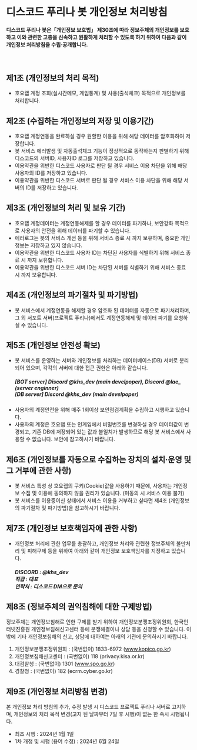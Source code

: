 # 디스코드 푸리나 봇 개인정보 처리방침
#### 디스코드 푸리나 봇은「개인정보 보호법」 제30조에 따라 정보주체의 개인정보를 보호하고 이와 관련한 고충을 신속하고 원활하게 처리할 수 있도록 하기 위하여 다음과 같이 개인정보 처리방침을 수립·공개합니다.
</br>

## 제1조 (개인정보의 처리 목적)
* 호요랩 계정 조회(실시간메모, 게임통계) 및 사용(출석체크) 목적으로 개인정보를 처리합니다.

## 제2조 (수집하는 개인정보의 저장 및 이용기간)
* 호요랩 계정연동을 완료하실 경우 원할한 이용을 위해 해당 데이터를 암호화하여 저장합니다.
* 봇 서비스 에러발생 및 자동출석체크 기능이 정상적으로 동작하는지 판별하기 위해 디스코드의 서버ID, 사용자ID 로그를 저장하고 있습니다.
* 이용약관을 위반한 디스코드 사용자로 판단 될 경우 서비스 이용 차단을 위해 해당 사용자의 ID를 저장하고 있습니다.
* 이용약관을 위반한 디스코드 서버로 판단 될 경우 서비스 이용 차단을 위해 해당 서버의 ID를 저장하고 있습니다.

## 제3조 (개인정보의 처리 및 보유 기간)
* 호요랩 계정데이터는 계정연동해제를 할 경우 데이터를 파기하나, 보안강화 목적으로 사용자의 안전을 위해 데이터를 파기할 수 있습니다.
* 에러로그는 봇의 서비스 개선 등을 위해 서비스 종료 시 까지 보유하며, 중요한 개인정보는 저장하고 있지 않습니다.
* 이용약관을 위반한 디스코드 사용자 ID는 차단된 사용자를 식별하기 위해 서비스 종료 시 까지 보유합니다.
* 이용약관을 위반한 디스코드 서버 ID는 차단된 서버를 식별하기 위해 서비스 종료 시 까지 보유합니다.
 
## 제4조 (개인정보의 파기절차 및 파기방법)
* 봇 서비스에서 계정연동을 해제할 경우 암호화 된 데이터를 자동으로 파기처리하며, 그 외 서포트 서버(프로젝트 푸리나)에서도 계정연동해제 및 데이터 파기를 요청하실 수 있습니다.

## 제5조 (개인정보 안전성 확보)
* 봇 서비스를 운영하는 서버와 개인정보를 처리하는 데이터베이스(DB) 서버로 분리되어 있으며, 각각의 서버에 대한 접근 권한은 아래와 같습니다.
  ##### [BOT server] Discord @khs_dev (main develpoper), Discord @lae_ (server enginner) </br> [DB server] Discord @khs_dev (main develpoper)
* 사용자의 계정안전을 위해 매주 1회이상 보안점검계획을 수립하고 시행하고 있습니다.
* 사용자의 계정은 호요랩 또는 인게임에서 비밀번호를 변경하실 경우 데이터값이 변경되고, 기존 DB에 저장되어 있는 값과 불일치가 발생하므로 해당 봇 서비스에서 사용할 수 없습니다. 보안에 참고하시기 바랍니다.

## 제6조 (개인정보를 자동으로 수집하는 장치의 설치·운영 및 그 거부에 관한 사항)
* 봇 서비스 특성 상 호요랩의 쿠키(Cookie)값을 사용하기 때문에, 사용자는 개인정보 수집 및 이용에 동의하지 않을 권리가 있습니다. (미동의 시 서비스 이용 불가)</br>
* 봇 서비스를 이용중이신 상태에서 서비스 이용을 거부하고 싶다면 제4조 (개인정보의 파기절차 및 파기방법)을 참고하시기 바랍니다.

## 제7조 (개인정보 보호책임자에 관한 사항)
* 개인정보 처리에 관한 업무를 총괄하고, 개인정보 처리와 관련한 정보주체의 불만처리 및 피해구제 등을 위하여 아래와 같이 개인정보 보호책임자를 지정하고 있습니다.
   ##### DISCORD : @khs_dev</br>직급 : 대표</br>연락처 : 디스코드 DM으로 문의

## 제8조 (정보주체의 권익침해에 대한 구제방법)
정보주체는 개인정보침해로 인한 구제를 받기 위하여 개인정보분쟁조정위원회, 한국인터넷진흥원 개인정보침해신고센터 등에 분쟁해결이나 상담 등을 신청할 수 있습니다. 이 밖에 기타 개인정보침해의 신고, 상담에 대하여는 아래의 기관에 문의하시기 바랍니다.

1. 개인정보분쟁조정위원회 : (국번없이) 1833-6972 (www.kopico.go.kr)
2. 개인정보침해신고센터 : (국번없이) 118 (privacy.kisa.or.kr)
3. 대검찰청 : (국번없이) 1301 (www.spo.go.kr)
4. 경찰청 : (국번없이) 182 (ecrm.cyber.go.kr)

## 제9조 (개인정보 처리방침 변경)
본 개인정보 처리 방침의 추가, 수정 발생 시 디스코드 프로젝트 푸리나 서버로 고지하며, 개인정보의 처리 목적 변경(고지 된 날짜부터 7일 후 시행)이 없는 한 즉시 시행됩니다.
* 최초 시행 : 2024년 1월 1일
* 1차 개정 및 시행 (용어 수정) : 2024년 6월 24일  
